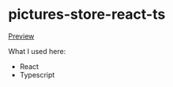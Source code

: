 # pictures-store-react-ts
  [Preview](https://fokieeee.github.io/pictures-store-react-ts/)
  
  What I used here: 
  - React 
  - Typescript
